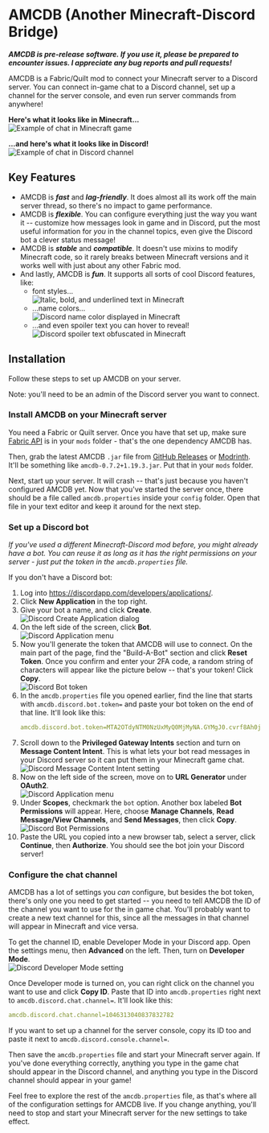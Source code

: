 # AMCDB (Another Minecraft-Discord Bridge)

***AMCDB is pre-release software. If you use it, please be prepared to
encounter issues. I appreciate any bug reports and pull requests!***

AMCDB is a Fabric/Quilt mod to connect your Minecraft server to a Discord
server. You can connect in-game chat to a Discord channel, set up a channel
for the server console, and even run server commands from anywhere!

**Here's what it looks like in Minecraft...**<br />
![Example of chat in Minecraft game](/doc/readme/assets/chat-example-minecraft.png)

**...and here's what it looks like in Discord!**<br />
![Example of chat in Discord channel](/doc/readme/assets/chat-example-discord.png)

## Key Features
- AMCDB is ***fast*** and ***lag-friendly***. It does almost all its work off 
the main server thread, so there's no impact to game performance.
- AMCDB is ***flexible***. You can configure everything just the way you want
it -- customize how messages look in game and in Discord, put the most useful
information for *you* in the channel topics, even give the Discord bot a clever
status message!
- AMCDB is ***stable*** and ***compatible***. It doesn't use mixins to modify
Minecraft code, so it rarely breaks between Minecraft versions and it works
well with just about any other Fabric mod.
- And lastly, AMCDB is ***fun***. It supports all sorts of cool Discord
features, like:
  - font styles...<br />
    ![Italic, bold, and underlined text in Minecraft](/doc/readme/assets/font-styles-example.png)
  - ...name colors...<br />
    ![Discord name color displayed in Minecraft](/doc/readme/assets/name-color-example.png)
  - ...and even spoiler text you can hover to reveal!<br />
    ![Discord spoiler text obfuscated in Minecraft](/doc/readme/assets/spoiler-text-example.png)

## Installation
Follow these steps to set up AMCDB on your server.

Note: you'll need to be an admin of the Discord server you want to connect.

### Install AMCDB on your Minecraft server
You need a Fabric or Quilt server. Once you have that set up, make sure
[Fabric API](https://modrinth.com/mod/fabric-api) is in your `mods` folder -
that's the one dependency AMCDB has.

Then, grab the latest AMCDB `.jar` file from
[GitHub Releases](https://github.com/0x4e49434f4c45/amcdb/releases/)
or [Modrinth](https://modrinth.com/mod/amcdb). It'll be something like
`amcdb-0.7.2+1.19.3.jar`. Put that in your `mods` folder.

Next, start up your server. It will crash -- that's just because you haven't
configured AMCDB yet. Now that you've started the server once, there should be
a file called `amcdb.properties` inside your `config` folder. Open that file in
your text editor and keep it around for the next step.

### Set up a Discord bot
*If you've used a different Minecraft-Discord mod before, you might already
have a bot. You can reuse it as long as it has the right permissions on your
server - just put the token in the `amcdb.properties` file.*

If you don't have a Discord bot:
1. Log into https://discordapp.com/developers/applications/.
2. Click **New Application** in the top right.
3. Give your bot a name, and click **Create**.<br />
   ![Discord Create Application dialog](/doc/readme/assets/discord-create-application.png)
4. On the left side of the screen, click **Bot**.<br />
   ![Discord Application menu](/doc/readme/assets/discord-application-menu.png)
5. Now you'll generate the token that AMCDB will use to connect. On the main
part of the page, find the "Build-A-Bot" section and click **Reset Token**.
Once you confirm and enter your 2FA code, a random string of characters will
appear like the picture below -- that's your token! Click **Copy**.<br />
   ![Discord Bot token](/doc/readme/assets/discord-bot-token.png)
6. In the `amcdb.properties` file you opened earlier, find the line that starts
with `amcdb.discord.bot.token=` and paste your bot token on the end of that
line. It'll look like this:
    ```yaml
    amcdb.discord.bot.token=MTA2OTdyNTM0NzUxMyQ0MjMyNA.GYMgJ0.cvrf8Ah0jFQ8MtGQHsgDh2MrT_Iq8-56EUbm0c
    ```
7. Scroll down to the **Privileged Gateway Intents** section and turn on
**Message Content Intent**. This is what lets your bot read messages in your
Discord server so it can put them in your Minecraft game chat.<br />
   ![Discord Message Content Intent setting](/doc/readme/assets/discord-message-content-intent.png)
8. Now on the left side of the screen, move on to **URL Generator** under
**OAuth2**.<br />
   ![Discord Application menu](/doc/readme/assets/discord-application-menu-oauth.png)
9. Under **Scopes**, checkmark the `bot` option. Another box labeled **Bot
Permissions** will appear. Here, choose **Manage Channels**,
**Read Message/View Channels**, and **Send Messages**, then click **Copy**.<br />
   ![Discord Bot Permissions](/doc/readme/assets/discord-bot-permissions.png)
10. Paste the URL you copied into a new browser tab, select a server, click
**Continue**, then **Authorize**. You should see the bot join your Discord
server!

### Configure the chat channel
AMCDB has a lot of settings you *can* configure, but besides the bot token,
there's only one you need to get started -- you need to tell AMCDB the ID of
the channel you want to use for the in game chat. You'll probably want to
create a new text channel for this, since all the messages in that channel
will appear in Minecraft and vice versa.

To get the channel ID, enable Developer Mode in your Discord app. Open
the settings menu, then **Advanced** on the left. Then, turn on **Developer
Mode**.<br />
![Discord Developer Mode setting](/doc/readme/assets/discord-developer-mode.png)

Once Developer mode is turned on, you can right click on the channel you want
to use and click **Copy ID**. Paste that ID into `amcdb.properties` right next
to `amcdb.discord.chat.channel=`. It'll look like this:
```yaml
amcdb.discord.chat.channel=1046313040837832782
```
If you want to set up a channel for the server console, copy its ID too and
paste it next to `amcdb.discord.console.channel=`.

Then save the `amcdb.properties` file and start your Minecraft server again.
If you've done everything correctly, anything you type in the game chat
should appear in the Discord channel, and anything you type in the Discord
channel should appear in your game!

Feel free to explore the rest of the `amcdb.properties` file, as that's where
all of the configuration settings for AMCDB live. If you change anything,
you'll need to stop and start your Minecraft server for the new settings to
take effect.
